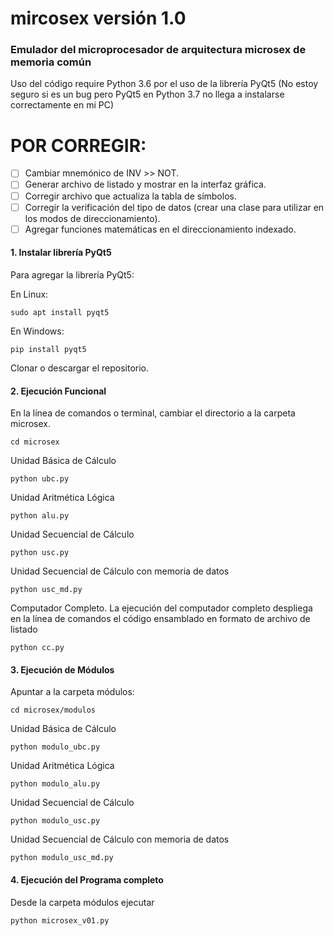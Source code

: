 # mircosex versión 1.0
### Emulador del microprocesador de arquitectura microsex de memoria común

Uso del código require Python 3.6 por el uso de la librería PyQt5
(No estoy seguro si es un bug pero PyQt5 en Python 3.7 no llega a instalarse correctamente en mi PC)

# POR CORREGIR:

- [ ] Cambiar mnemónico de INV >> NOT.
- [ ] Generar archivo de listado y mostrar en la interfaz gráfica.
- [ ] Corregir archivo que actualiza la tabla de símbolos.
- [ ] Corregir la verificación del tipo de datos (crear una clase para utilizar en los modos de direccionamiento).
- [ ] Agregar funciones matemáticas en el direccionamiento indexado.

#### 1. Instalar librería PyQt5

Para agregar la librería PyQt5:

En Linux:

    sudo apt install pyqt5

En Windows:

    pip install pyqt5
  
Clonar o descargar el repositorio.
  
#### 2. Ejecución Funcional

En la línea de comandos o terminal, cambiar el directorio a la carpeta microsex.

    cd microsex

Unidad Básica de Cálculo

    python ubc.py

Unidad Aritmética Lógica

    python alu.py
  
Unidad Secuencial de Cálculo

    python usc.py

Unidad Secuencial de Cálculo con memoria de datos

    python usc_md.py
    
Computador Completo.
La ejecución del computador completo despliega en la línea de comandos el código ensamblado en formato de archivo de listado

    python cc.py

#### 3. Ejecución de Módulos

Apuntar a la carpeta módulos:

    cd microsex/modulos
  
Unidad Básica de Cálculo

    python modulo_ubc.py

Unidad Aritmética Lógica

    python modulo_alu.py
  
Unidad Secuencial de Cálculo

    python modulo_usc.py

Unidad Secuencial de Cálculo con memoria de datos

    python modulo_usc_md.py

#### 4. Ejecución del Programa completo

Desde la carpeta módulos ejecutar

    python microsex_v01.py
